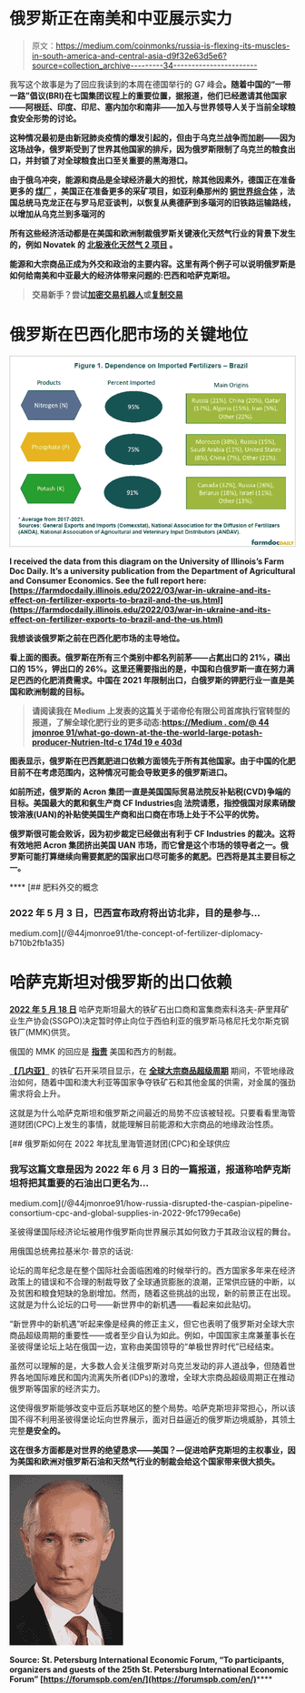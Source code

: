 # 俄罗斯正在南美和中亚展示实力

> 原文：<https://medium.com/coinmonks/russia-is-flexing-its-muscles-in-south-america-and-central-asia-d9f32e63d5e6?source=collection_archive---------34----------------------->

我写这个故事是为了回应我读到的本周在德国举行的 G7 峰会[](https://www.dw.com/en/g7-food-security-crisis-could-push-poorer-nations-into-chinas-arms/a-62281742)**。随着中国的“一带一路”倡议(BRI)在七国集团议程上的重要位置，据报道，他们已经邀请其他国家——阿根廷、印度、印尼、塞内加尔和南非——加入与世界领导人关于当前全球粮食安全形势的讨论。**

**这种情况最初是由新冠肺炎疫情的爆发引起的，但由于乌克兰战争而加剧——因为这场战争，俄罗斯受到了世界其他国家的排斥，因为俄罗斯限制了乌克兰的粮食出口，并封锁了对全球粮食出口至关重要的黑海港口。**

**由于俄乌冲突，能源和商品是全球经济最大的担忧，除其他因素外，德国正在准备更多的 [**煤厂**](https://www.cnbc.com/2022/06/20/ukraine-war-germany-turns-to-coal-as-russia-throttles-gas-supplies.html?__source=androidappshare) ，美国正在准备更多的采矿项目，如亚利桑那州的 [**铜世界综合体**](https://www.mining.com/hudbay-minerals-needs-1-3bn-for-copper-world-project-in-arizona/) ，法国总统马克龙正在与罗马尼亚谈判，以恢复从奥德萨到多瑙河的旧铁路运输路线，以增加从乌克兰到多瑙河的[](https://whbl.com/2022/06/17/frances-macron-sceptical-on-russia-odesa-grain-deal-sees-romania-option/)**

******所有这些经济活动都是在美国和欧洲制裁俄罗斯关键液化天然气行业的背景下发生的，例如 Novatek 的 [**北极液化天然气 2 项目**](https://www.upstreamonline.com/politics/sanctions-hit-russian-manufacturers-struggle-to-advance-countrys-lng-ambitions/2-1-1242028?utm_term=upstream) **。********

****能源和大宗商品正成为外交和政治的主要内容。这里有两个例子可以说明俄罗斯是如何给南美和中亚最大的经济体带来问题的:巴西和哈萨克斯坦。****

> ****交易新手？尝试[加密交易机器人](/coinmonks/crypto-trading-bot-c2ffce8acb2a)或[复制交易](/coinmonks/top-10-crypto-copy-trading-platforms-for-beginners-d0c37c7d698c)****

# ****俄罗斯在巴西化肥市场的关键地位****

****![](img/7dfe63bc1f3756d46ec2b2a956f0fa0b.png)****

****I received the data from this diagram on the University of Illinois’s Farm Doc Daily. It’s a university publication from the Department of Agricultural and Consumer Economics. See the full report here: [https://farmdocdaily.illinois.edu/2022/03/war-in-ukraine-and-its-effect-on-fertilizer-exports-to-brazil-and-the-us.html](https://farmdocdaily.illinois.edu/2022/03/war-in-ukraine-and-its-effect-on-fertilizer-exports-to-brazil-and-the-us.html)****

****我想谈谈俄罗斯之前在巴西化肥市场的主导地位。****

****看上面的图表。俄罗斯在所有三个类别中都名列前茅——占氮出口的 21%，磷出口的 15%，钾出口的 26%。这里还需要指出的是，中国和白俄罗斯一直在努力满足巴西的化肥消费需求。中国在 2021 年限制出口，白俄罗斯的钾肥行业一直是美国和欧洲制裁的目标。****

> ****请阅读我在 Medium 上发表的这篇关于诺帝伦有限公司首席执行官转型的报道，了解全球化肥行业的更多动态:[https://Medium . com/@ 44 jmonroe 91/what-go-down-at-the-the-world-large-potash-producer-Nutrien-ltd-c 174d 19 e 403d](/@44jmonroe91/what-went-down-at-the-worlds-largest-potash-producer-nutrien-ltd-c174d19e403d)****

****图表显示，俄罗斯在巴西氮肥进口依赖方面领先于所有其他国家。由于中国的化肥目前不在考虑范围内，这种情况可能会导致更多的俄罗斯进口。****

****如前所述，俄罗斯的 Acron 集团一直是美国国际贸易法院反补贴税(CVD)争端的目标。美国最大的氮和氨生产商 CF Industries[**向**](https://www.federalregister.gov/documents/2021/12/03/2021-26313/urea-ammonium-nitrate-solutions-from-the-russian-federation-preliminary-affirmative-countervailing) 法院请愿，指控俄国对尿素硝酸铵溶液(UAN)的补贴使美国生产商和出口商在市场上处于不公平的优势。****

****俄罗斯很可能会败诉，因为初步裁定已经做出有利于 CF Industries 的裁决。这将有效地把 Acron 集团挤出美国 UAN 市场，而它曾是这个市场的领导者之一。俄罗斯可能打算继续向需要氮肥的国家出口尽可能多的氮肥。巴西将是其主要目标之一。****

****[](/@44jmonroe91/the-concept-of-fertilizer-diplomacy-b710b2fb1a35) [## 肥料外交的概念

### 2022 年 5 月 3 日，巴西宣布政府将出访北非，目的是参与…

medium.com](/@44jmonroe91/the-concept-of-fertilizer-diplomacy-b710b2fb1a35) 

# 哈萨克斯坦对俄罗斯的出口依赖

[**2022 年 5 月 18 日**](https://eurasianet.org/amid-sanctions-kazakh-firm-stops-supplying-russian-steelworks) 哈萨克斯坦最大的铁矿石出口商和富集商索科洛夫-萨里拜矿业生产协会(SSGPO)决定暂时停止向位于西伯利亚的俄罗斯马格尼托戈尔斯克钢铁厂(MMK)供货。

俄国的 MMK 的回应是 [**指责**](https://www.vedomosti.ru/business/articles/2022/05/17/922281-posle-otkaza-kazahstana-metalloinvesta) 美国和西方的制裁。

[**【几内亚】**](/coinmonks/crude-oil-iron-ore-are-signaling-a-reboot-in-the-global-commodity-supercycle-2e87325a8a05) 的铁矿石开采项目显示，在 [**全球大宗商品超级周期**](/coinmonks/goldman-sachs-bull-market-for-battery-metals-is-over-ab3a41e29d48) 期间，不管地缘政治如何，随着中国和澳大利亚等国家争夺铁矿石和其他金属的供需，对金属的强劲需求将会上升。

这就是为什么哈萨克斯坦和俄罗斯之间最近的局势不应该被轻视。只要看看里海管道财团(CPC)上发生的事情，就能理解目前能源和大宗商品的地缘政治性质。

[](/@44jmonroe91/how-russia-disrupted-the-caspian-pipeline-consortium-cpc-and-global-supplies-in-2022-9fc1799eca6e) [## 俄罗斯如何在 2022 年扰乱里海管道财团(CPC)和全球供应

### 我写这篇文章是因为 2022 年 6 月 3 日的一篇报道，报道称哈萨克斯坦将把其重要的石油出口更名为…

medium.com](/@44jmonroe91/how-russia-disrupted-the-caspian-pipeline-consortium-cpc-and-global-supplies-in-2022-9fc1799eca6e) 

圣彼得堡国际经济论坛被用作俄罗斯向世界展示其如何致力于其政治议程的舞台。

用俄国总统弗拉基米尔·普京的话说:

论坛的周年纪念是在整个国际社会面临困难的时候举行的。西方国家多年来在经济政策上的错误和不合理的制裁导致了全球通货膨胀的浪潮，正常供应链的中断，以及贫困和粮食短缺的急剧增加。然而，随着这些挑战的出现，新的前景正在出现。这就是为什么论坛的口号——新世界中的新机遇——看起来如此贴切。

“新世界中的新机遇”听起来像是经典的修正主义，但它也表明了俄罗斯对全球大宗商品超级周期的重要性——或者至少自认为如此。例如，中国国家主席兼董事长在圣彼得堡论坛上站在俄国一边，宣称由美国领导的“单极世界时代”已经结束。

虽然可以理解的是，大多数人会关注俄罗斯对乌克兰发动的非人道战争，但随着世界各地国际难民和国内流离失所者(IDPs)的激增，全球大宗商品超级周期正在推动俄罗斯等国家的经济实力。

这使得俄罗斯能够改变中亚后苏联地区的整个局势。哈萨克斯坦非常担心，所以该国不得不利用圣彼得堡论坛向世界展示，面对日益逼近的俄罗斯边境威胁，其领土完整[](https://eurasianet.org/kazakhstan-russia-frictions-over-ukraine-war-go-public)**是安全的。**

**这在很多方面都是对世界的绝望恳求——美国？—促进哈萨克斯坦的主权事业，因为美国和欧洲对俄罗斯石油和天然气行业的制裁会给这个国家带来很大损失。**

**![](img/5b2da7346afb31104c65f45273e79bdf.png)**

**Source: St. Petersburg International Economic Forum, “To participants, organizers and guests of the 25th St. Petersburg International Economic Forum” [https://forumspb.com/en/](https://forumspb.com/en/)******